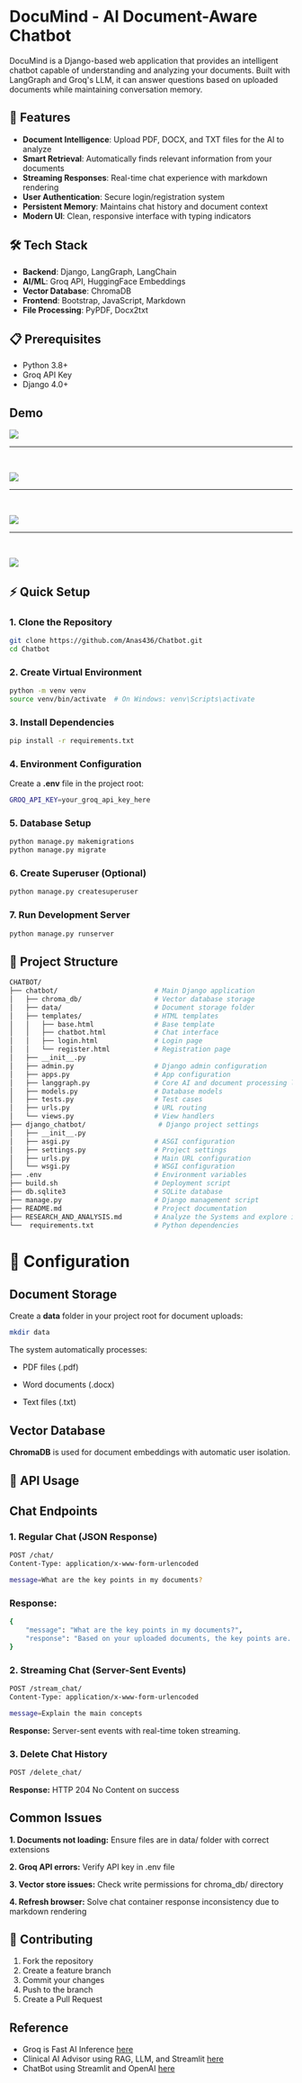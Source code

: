 # DocuMind - AI Document-Aware Chatbot

DocuMind is a Django-based web application that provides an intelligent chatbot capable of understanding and analyzing your documents. Built with LangGraph and Groq's LLM, it can answer questions based on uploaded documents while maintaining conversation memory.

## 🚀 Features

- **Document Intelligence**: Upload PDF, DOCX, and TXT files for the AI to analyze
- **Smart Retrieval**: Automatically finds relevant information from your documents
- **Streaming Responses**: Real-time chat experience with markdown rendering
- **User Authentication**: Secure login/registration system
- **Persistent Memory**: Maintains chat history and document context
- **Modern UI**: Clean, responsive interface with typing indicators

## 🛠️ Tech Stack

- **Backend**: Django, LangGraph, LangChain
- **AI/ML**: Groq API, HuggingFace Embeddings
- **Vector Database**: ChromaDB
- **Frontend**: Bootstrap, JavaScript, Markdown
- **File Processing**: PyPDF, Docx2txt

## 📋 Prerequisites

- Python 3.8+
- Groq API Key
- Django 4.0+

## Demo

![](https://github.com/Anas436/Chatbot/blob/main/chatbot.png)
<br>

<hr>
<br>

![](https://github.com/Anas436/Chatbot/blob/main/Anas.png)
<br>

<hr>
<br>

![](https://github.com/Anas436/Chatbot/blob/main/signup.png)
<br>

<hr>
<br>

![](https://github.com/Anas436/Chatbot/blob/main/login.png)

## ⚡ Quick Setup

### 1. Clone the Repository

```bash
git clone https://github.com/Anas436/Chatbot.git
cd Chatbot
```

### 2. Create Virtual Environment

```bash
python -m venv venv
source venv/bin/activate  # On Windows: venv\Scripts\activate
```

### 3. Install Dependencies

```bash
pip install -r requirements.txt
```

### 4. Environment Configuration

Create a **.env** file in the project root:

```bash
GROQ_API_KEY=your_groq_api_key_here
```

### 5. Database Setup

```bash
python manage.py makemigrations
python manage.py migrate
```

### 6. Create Superuser (Optional)

```bash
python manage.py createsuperuser
```

### 7. Run Development Server

```bash
python manage.py runserver
```

## 📁 Project Structure

```bash
CHATBOT/
├── chatbot/                        # Main Django application
│   ├── chroma_db/                  # Vector database storage
│   ├── data/                       # Document storage folder
│   ├── templates/                  # HTML templates
│   │   ├── base.html               # Base template
│   │   ├── chatbot.html            # Chat interface
│   │   ├── login.html              # Login page
│   │   └── register.html           # Registration page
│   ├── __init__.py
│   ├── admin.py                    # Django admin configuration
│   ├── apps.py                     # App configuration
│   ├── langgraph.py                # Core AI and document processing logic
│   ├── models.py                   # Database models
│   ├── tests.py                    # Test cases
│   ├── urls.py                     # URL routing
│   └── views.py                    # View handlers
├── django_chatbot/                  # Django project settings
│   ├── __init__.py
│   ├── asgi.py                     # ASGI configuration
│   ├── settings.py                 # Project settings
│   ├── urls.py                     # Main URL configuration
│   └── wsgi.py                     # WSGI configuration
├── .env                            # Environment variables
├── build.sh                        # Deployment script
├── db.sqlite3                      # SQLite database
├── manage.py                       # Django management script
├── README.md                       # Project documentation
├── RESEARCH_AND_ANALYSIS.md        # Analyze the Systems and explore innovation
└──  requirements.txt               # Python dependencies
```

# 🔧 Configuration

## Document Storage

Create a **data** folder in your project root for document uploads:

```bash
mkdir data
```

The system automatically processes:

- PDF files (.pdf)

- Word documents (.docx)

- Text files (.txt)

## Vector Database

**ChromaDB** is used for document embeddings with automatic user isolation.

## 🔌 API Usage

## Chat Endpoints

### 1. Regular Chat (JSON Response)

```bash
POST /chat/
Content-Type: application/x-www-form-urlencoded

message=What are the key points in my documents?
```

### Response:

```bash
{
    "message": "What are the key points in my documents?",
    "response": "Based on your uploaded documents, the key points are..."
}
```

### 2. Streaming Chat (Server-Sent Events)

```bash
POST /stream_chat/
Content-Type: application/x-www-form-urlencoded

message=Explain the main concepts
```

**Response:** Server-sent events with real-time token streaming.

### 3. Delete Chat History

```bash
POST /delete_chat/
```

**Response:** HTTP 204 No Content on success

## Common Issues

**1. Documents not loading:** Ensure files are in data/ folder with correct extensions

**2. Groq API errors:** Verify API key in .env file

**3. Vector store issues:** Check write permissions for chroma_db/ directory

**4. Refresh browser:** Solve chat container response inconsistency due to markdown rendering

## 🤝 Contributing

1. Fork the repository
2. Create a feature branch
3. Commit your changes
4. Push to the branch
5. Create a Pull Request

## Reference

- Groq is Fast AI Inference [here](https://groq.com/)
- Clinical AI Advisor using RAG, LLM, and Streamlit [here](https://github.com/Saifulislamsayem19/Clinical-AI-Advisor-using-RAG-and-LLM)
- ChatBot using Streamlit and OpenAI [here](https://github.com/fshnkarimi/Chat-Bot-using-Streamlit-and-OpenAI/tree/main)
